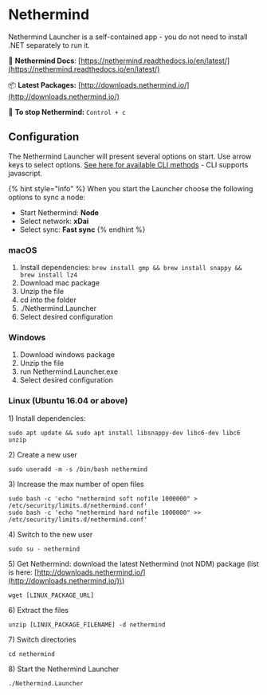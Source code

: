 # Nethermind

Nethermind Launcher is a self-contained app - you do not need to install .NET separately to run it. 

📄 **Nethermind Docs**: [https://nethermind.readthedocs.io/en/latest/](https://nethermind.readthedocs.io/en/latest/)

📦 **Latest Packages:** [http://downloads.nethermind.io/](http://downloads.nethermind.io/)

🛑 **To stop Nethermind:** `Control + c`

## **Configuration**

The Nethermind Launcher will present several options on start. Use arrow keys to select options. [See here for available CLI methods](https://nethermind.readthedocs.io/en/latest/cli.html) - CLI supports javascript.

{% hint style="info" %}
When you start the Launcher choose the following options to sync a node:

* Start Nethermind: **Node**
* Select network: **xDai** 
* Select sync: **Fast sync**
{% endhint %}

### **macOS**

1. Install dependencies: `brew install gmp && brew install snappy && brew install lz4`
2. Download mac package
3. Unzip the file
4. cd into the folder
5. ./Nethermind.Launcher
6. Select desired configuration

### **Windows**

1. Download windows package 
2. Unzip the file
3. run Nethermind.Launcher.exe
4. Select desired configuration

### **Linux** \(Ubuntu 16.04 or above\)

1\) Install dependencies: 

```
sudo apt update && sudo apt install libsnappy-dev libc6-dev libc6 unzip
```

2\) Create a new user

```
sudo useradd -m -s /bin/bash nethermind
```

3\) Increase the max number of open files

```
sudo bash -c 'echo "nethermind soft nofile 1000000" > /etc/security/limits.d/nethermind.conf'
sudo bash -c 'echo "nethermind hard nofile 1000000" >> /etc/security/limits.d/nethermind.conf'
```

4\) Switch to the new user

```
sudo su - nethermind
```

5\) Get Nethermind: download the latest Nethermind \(not NDM\) package \(list is here: [http://downloads.nethermind.io/](http://downloads.nethermind.io/)\) 

```
wget [LINUX_PACKAGE_URL]
```

6\) Extract the files

```
unzip [LINUX_PACKAGE_FILENAME] -d nethermind
```

7\) Switch directories

```
cd nethermind
```

8\) Start the Nethermind Launcher 

```
./Nethermind.Launcher
```

